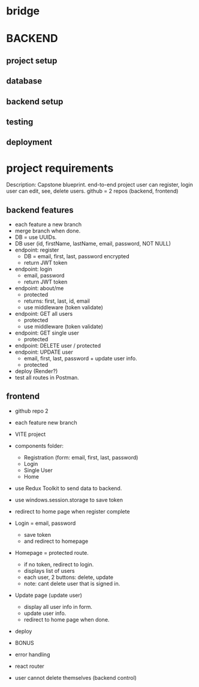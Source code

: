 # bridge

# BACKEND

## project setup

## database

## backend setup

## testing

## deployment

# project requirements

Description: 
Capstone blueprint.
end-to-end project
user can register, login
user can edit, see, delete users.
github = 2 repos (backend, frontend)

## backend features
- each feature a new branch
- merge branch when done.
- DB = use UUIDs.
- DB user (id, firstName, lastName, email, password, NOT NULL)
- endpoint: register
    - DB = email, first, last, password encrypted
    - return JWT token
- endpoint: login
    - email, password
    - return JWT token
- endpoint: about/me
    - protected
    - returns: first, last, id, email
    - use middleware (token validate)
- endpoint: GET all users
    - protected
    - use middleware (token validate)
- endpoint: GET single user
    - protected
- endpoint: DELETE user / protected
- endpoint: UPDATE user
    - email, first, last, password + update user info.
    - protected
- deploy (Render?)
- test all routes in Postman.

## frontend

- github repo 2
- each feature new branch
- VITE project
- components folder:
    - Registration (form: email, first, last, password)
    - Login
    - Single User
    - Home
- use Redux Toolkit to send data to backend.
- use windows.session.storage to save token
- redirect to home page when register complete
- Login = email, password
    - save token
    - and redirect to homepage
- Homepage = protected route.
    - if no token, redirect to login.
    - displays list of users
    - each user, 2 buttons: delete, update
    - note: cant delete user that is signed in.
- Update page (update user)
    - display all user info in form.
    - update user info.
    - redirect to home page when done.
- deploy

- BONUS
- error handling
- react router
- user cannot delete themselves (backend control)
